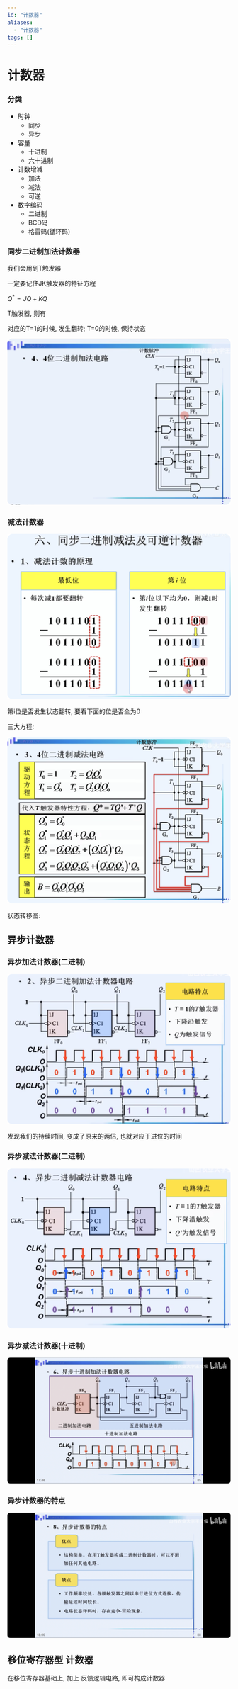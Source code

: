 ```yaml
---
id: "计数器"
aliases:
  - "计数器"
tags: []
---
```


# 计数器

### 分类

- 时钟
  - 同步
  - 异步
- 容量
  - 十进制
  - 六十进制
- 计数增减
  - 加法
  - 减法
  - 可逆
- 数字编码
  - 二进制
  - BCD码
  - 格雷码(循环码)

### 同步二进制加法计数器

我们会用到T触发器

一定要记住JK触发器的特征方程

$Q^{*} = J\bar{Q} + \bar{K}Q$

T触发器, 则有

对应的T=1的时候, 发生翻转; T=0的时候, 保持状态

![zz](img/image_2023-10-23-23-42-05.png)

### 减法计数器

![zz](img/image_2023-10-24-00-03-41.png)

第i位是否发生状态翻转, 要看下面的位是否全为0

三大方程:

![zz](img/image_2023-10-24-00-09-55.png)

状态转移图:

## 异步计数器

### 异步加法计数器(二进制)

![zz](img/image_2023-10-25-12-02-17.png)

发现我们的持续时间, 变成了原来的两倍,
也就对应于进位的时间

### 异步减法计数器(二进制)

![zz](img/image_2023-10-25-12-09-33.png)

### 异步减法计数器(十进制)

![zz](img/image_2023-10-25-13-43-27.png)

### 异步计数器的特点

![zz](img/image_2023-10-25-13-51-20.png)

## 移位寄存器型 计数器

在移位寄存器基础上, 加上 反馈逻辑电路, 即可构成计数器

